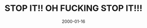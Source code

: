 ---
layout: base.njk
title : 'STOP IT!! OH FUCKING STOP IT!!!' 
view_title : 'None' 
year : '2000' 
date : '2000-01-16' 
img_file : '/drawing/stopit.png' 
html_file : 'stopit' 
next_html : 'poop.html' 
year_order : '36' 
permalink : "title/{{html_file}}.html"
---